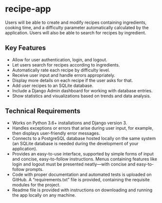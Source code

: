 # recipe-app

Users will be able to create and modify recipes containing ingredients, cooking time, and a
difficulty parameter automatically calculated by the application. Users will also be able to search
for recipes by ingredient.

## Key Features

- Allow for user authentication, login, and logout.
- Let users search for recipes according to ingredients.
- Automatically rate each recipe by difficulty level.
- Receive user input and handle errors appropriately.
- Display more details on each recipe if the user asks for that.
- Add user recipes to an SQLite database.
- Include a Django Admin dashboard for working with database entries.
- Show statistics and visualizations based on trends and data analysis.

## Technical Requirements

- Works on Python 3.6+ installations and Django version 3.
- Handles exceptions or errors that arise during user input, for example, then displays user-friendly
error messages.
- Connects to a PostgreSQL database hosted locally on the same system (an SQLite database is
needed during the development of your application).
- Provides an easy-to-use interface, supported by simple forms of input and concise, easy-to-follow
instructions. Menus containing features like login and logout must be presented neatly—with
concise and easy-to-follow prompts.
- Code with proper documentation and automated tests is uploaded on GitHub. A
“requirements.txt” file is provided, containing the requisite modules for the project.
- Readme file is provided with instructions on downloading and running the app locally on any
machine.
